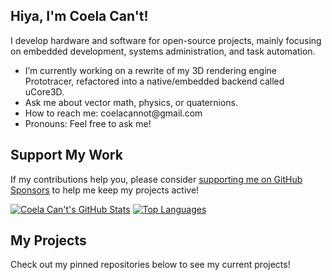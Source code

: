 ## Hiya, I'm Coela Can't! 

I develop hardware and software for open-source projects, mainly focusing on embedded development, systems administration, and task automation.

- I’m currently working on a rewrite of my 3D rendering engine Prototracer, refactored into a native/embedded backend called uCore3D.
- Ask me about vector math, physics, or quaternions.
- How to reach me: <a>coelacannot&#64;gmail&#46;com</a>
- Pronouns: Feel free to ask me!

## Support My Work
If my contributions help you, please consider [supporting me on GitHub Sponsors](https://github.com/sponsors/coelacant1) to help me keep my projects active!

[![Coela Can't's GitHub Stats](https://github-readme-stats.vercel.app/api?username=coelacant1&show_icons=true&theme=omni&bg_color=00000000&show=prs_merged,reviews)](https://github.com/coelacant1)
[![Top Languages](https://github-readme-stats.vercel.app/api/top-langs/?username=coelacant1&layout=donut&theme=omni&bg_color=00000000&langs_count=6)](https://github.com/coelacant1/)

## My Projects
Check out my pinned repositories below to see my current projects!
